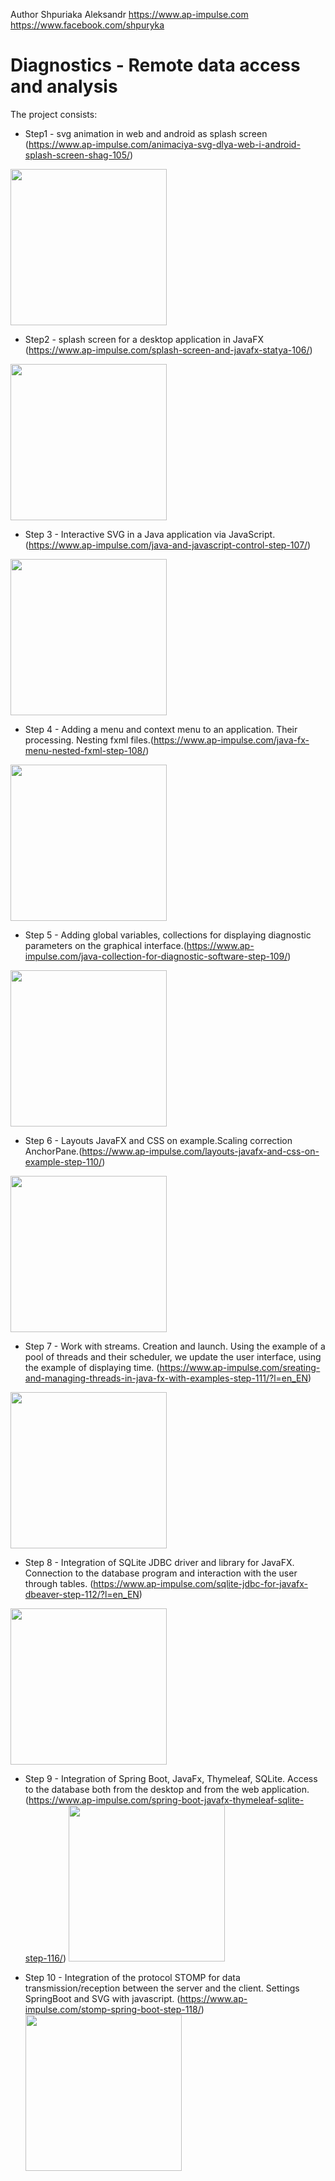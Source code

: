 Author Shpuriaka Aleksandr  https://www.ap-impulse.com
https://www.facebook.com/shpuryka
# Diagnostics - Remote data access and analysis
The project consists:
  - Step1 - svg animation in web and android as splash screen (https://www.ap-impulse.com/animaciya-svg-dlya-web-i-android-splash-screen-shag-105/)
<img src="https://www.ap-impulse.com/wp-content/uploads/2021/11/android_switch_string.svg" width="250">

  - Step2 - splash screen for a desktop application in JavaFX (https://www.ap-impulse.com/splash-screen-and-javafx-statya-106/)
<img src="https://www.ap-impulse.com/wp-content/uploads/2021/12/splash.jpg" width="250">

  - Step 3 - Interactive SVG in a Java application via JavaScript.(https://www.ap-impulse.com/java-and-javascript-control-step-107/)
<img src="https://www.ap-impulse.com/wp-content/uploads/2022/01/ApplicationJavaFX.gif" width="250">
 
  - Step 4 - Adding a menu and context menu to an application. Their processing. Nesting fxml files.(https://www.ap-impulse.com/java-fx-menu-nested-fxml-step-108/)
<img src="https://www.ap-impulse.com/wp-content/uploads/2022/02/Menu.jpg" width="250"> 
 
  - Step 5 - Adding global variables, collections for displaying diagnostic parameters on the graphical interface.(https://www.ap-impulse.com/java-collection-for-diagnostic-software-step-109/) 
<img src="https://www.ap-impulse.com/wp-content/uploads/2022/02/programdiagnostic.gif" width="250"> 

  - Step 6 - Layouts JavaFX and CSS on example.Scaling correction AnchorPane.(https://www.ap-impulse.com/layouts-javafx-and-css-on-example-step-110/)
  <img src="https://www.ap-impulse.com/wp-content/uploads/2022/08/Style.png" width="250"> 
  
  - Step 7 - Work with streams. Creation and launch. Using the example of a pool of threads and their scheduler, we update the user interface, using the example of displaying time. (https://www.ap-impulse.com/sreating-and-managing-threads-in-java-fx-with-examples-step-111/?l=en_EN)
  <img src="https://www.ap-impulse.com/wp-content/uploads/2023/02/Diagnostics.jpg" width="250">
  
  - Step 8 - Integration of SQLite JDBC driver and library for JavaFX. Connection to the database program and interaction with the user through tables.  (https://www.ap-impulse.com/sqlite-jdbc-for-javafx-dbeaver-step-112/?l=en_EN)
  <img src="https://www.ap-impulse.com/wp-content/uploads/2023/03/ApplicationWithDB.jpg" width="250">

 - Step 9 - Integration of Spring Boot, JavaFx, Thymeleaf, SQLite. Access to the database both from the desktop and from the web application.  (https://www.ap-impulse.com/spring-boot-javafx-thymeleaf-sqlite-step-116/)
   <img src="https://www.ap-impulse.com/wp-content/uploads/2023/10/spring_project.jpg" width="250">
   
 - Step 10 - Integration of the protocol STOMP for data transmission/reception between the server and the client. Settings SpringBoot and SVG with javascript. (https://www.ap-impulse.com/stomp-spring-boot-step-118/)
   <img src="https://www.ap-impulse.com/wp-content/uploads/2023/11/WebSocketSTOMP.png" width="250">
